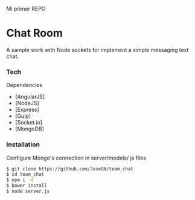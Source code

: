 Mi primer REPO
# Chat Room
A sample work with Node sockets for implement a simple messaging text chat.

### Tech

Dependencies

* [AngularJS]
* [NodeJS]
* [Express]
* [Gulp]
* [Socket.io]
* [MongoDB]

### Installation

Configure Mongo's connection in server/models/ js files


```sh
$ git clone https://github.com/JoseGN/team_chat
$ cd team_chat
$ npm i -d
$ bower install
$ node server.js
```

